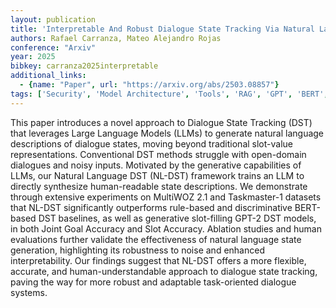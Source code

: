 ```yaml
---
layout: publication
title: 'Interpretable And Robust Dialogue State Tracking Via Natural Language Summarization With Llms'
authors: Rafael Carranza, Mateo Alejandro Rojas
conference: "Arxiv"
year: 2025
bibkey: carranza2025interpretable
additional_links:
  - {name: "Paper", url: "https://arxiv.org/abs/2503.08857"}
tags: ['Security', 'Model Architecture', 'Tools', 'RAG', 'GPT', 'BERT', 'Interpretability and Explainability', 'Applications']
---
```

This paper introduces a novel approach to Dialogue State Tracking (DST) that
leverages Large Language Models (LLMs) to generate natural language
descriptions of dialogue states, moving beyond traditional slot-value
representations. Conventional DST methods struggle with open-domain dialogues
and noisy inputs. Motivated by the generative capabilities of LLMs, our Natural
Language DST (NL-DST) framework trains an LLM to directly synthesize
human-readable state descriptions. We demonstrate through extensive experiments
on MultiWOZ 2.1 and Taskmaster-1 datasets that NL-DST significantly outperforms
rule-based and discriminative BERT-based DST baselines, as well as generative
slot-filling GPT-2 DST models, in both Joint Goal Accuracy and Slot Accuracy.
Ablation studies and human evaluations further validate the effectiveness of
natural language state generation, highlighting its robustness to noise and
enhanced interpretability. Our findings suggest that NL-DST offers a more
flexible, accurate, and human-understandable approach to dialogue state
tracking, paving the way for more robust and adaptable task-oriented dialogue
systems.
